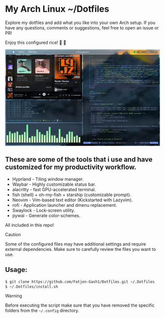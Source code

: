 # My Arch Linux ~/Dotfiles

Explore my dotfiles and add what you like into your own Arch setup. If you have any questions, comments or suggestions, feel free to open an issue or PR!

Enjoy this configured rice! 🙂 🚀

![Workflow](/images/sc_14.02.2024_144609.png)

## These are some of the tools that i use and have customized for my productivity workflow. 

  *  Hyprland - Tiling window manager.
  *  Waybar - Highly customizable status bar.
  *  alacritty - fast GPU-accelerated terminal.
  *  fish (shell) + oh-my-fish + starship (customizable prompt).
  *  Neovim - Vim-based text editor (Kickstarted with Lazyvim).
  *  rofi - Application launcher and dmenu replacement.
  *  Swaylock - Lock-screen utility.
  *  pywal - Generate color-schemes.

   All included in this repo!

> [!CAUTION]
> Some of the configured files may have additional settings and require external dependencies.
> Make sure to carefully review the files you want to use.

 ## Usage: 
 ```
 $ git clone https://github.com/Fatjon-Gash1/Dotfiles.git ~/.Dotfiles
 $ ~/.Dotfiles/install.sh
 ```

> [!WARNING]
> Before executing the script make sure that you have removed the specific folders from the `~/.config` directory. 
